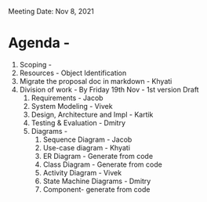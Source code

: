 Meeting Date: Nov 8, 2021

# Agenda  -
1. Scoping  - 
2. Resources  - Object Identification
3. Migrate the proposal doc in markdown - Khyati
4. Division of work - By Friday 19th Nov - 1st version Draft 
   1. Requirements - Jacob
   2. System Modeling - Vivek  
   3. Design, Architecture and Impl - Kartik   
   4. Testing & Evaluation - Dmitry
   5. Diagrams - 
      1. Sequence Diagram - Jacob
      2. Use-case diagram - Khyati
      3. ER Diagram - Generate from code  
      4. Class Diagram - Generate from code
      5. Activity Diagram - Vivek
      6. State Machine Diagrams - Dmitry
      7. Component- generate from code
      